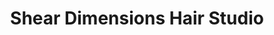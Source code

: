 ---
title: "Shear Dimensions Hair Studio"
url: /allentown/shear-dimensions-hair-studio/
shop: hairdresser
---